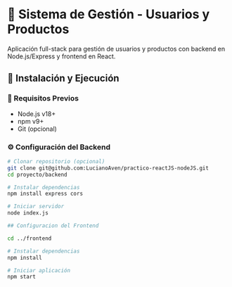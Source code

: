 # 📝 Sistema de Gestión - Usuarios y Productos

Aplicación full-stack para gestión de usuarios y productos con backend en Node.js/Express y frontend en React.

## 🚀 Instalación y Ejecución

### 🔧 Requisitos Previos
- Node.js v18+
- npm v9+
- Git (opcional)

### ⚙️ Configuración del Backend

```bash
# Clonar repositorio (opcional)
git clone git@github.com:LucianoAven/practico-reactJS-nodeJS.git
cd proyecto/backend

# Instalar dependencias
npm install express cors

# Iniciar servidor
node index.js

## Configuracion del Frontend

cd ../frontend

# Instalar dependencias
npm install

# Iniciar aplicación
npm start
